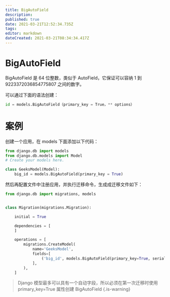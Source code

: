```yaml
---
title: BigAutoField
description: 
published: true
date: 2021-03-21T12:52:34.735Z
tags: 
editor: markdown
dateCreated: 2021-03-21T08:34:34.417Z
---
```


# BigAutoField

BigAutoField 是 64 位整数，类似于 AutoField，它保证可以容纳 1 到 9223372036854775807 之间的数字。

可以通过下面的语法创建：

```python
id = models.BigAutoField（primary_key = True，** options）
```

# 案例

创建一个应用，在 models 下面添加以下代码：

```python
from django.db import models 
from django.db.models import Model 
# Create your models here. 

class GeeksModel(Model): 
	big_id = models.BigAutoField(primary_key = True) 
```

然后再配置文件中注册应用，并执行迁移命令，生成成迁移文件如下：

```python
from django.db import migrations, models


class Migration(migrations.Migration):

    initial = True

    dependencies = [
    ]

    operations = [
        migrations.CreateModel(
            name='GeeksModel',
            fields=[
                ('big_id', models.BigAutoField(primary_key=True, serialize=False)),
            ],
        ),
    ]
```

> Django 模型最多可以具有一个自动字段，所以必须在第一次迁移时使用 primary_key=True 属性创建 BigAutoField
{.is-warning}

